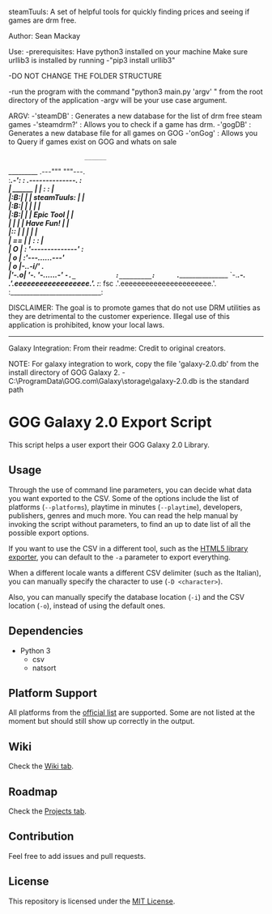 steamTuuls: A set of helpful tools for quickly finding prices and seeing if
            games are drm free.

Author: Sean Mackay

Use:
  -prerequisites: Have python3 installed on your machine
                  Make sure urllib3 is installed by running
                    -"pip3 install urllib3"

  -DO NOT CHANGE THE FOLDER STRUCTURE

  -run the program with the command "python3 main.py 'argv' " from the root
       directory of the application
  -argv will be your use case argument.

  ARGV:
    -'steamDB' : Generates a new database for the list of drm free steam games
    -'steamdrm?' : Allows you to check if a game has drm.
    -'gogDB' : Generates a new database file for all games on GOG
    -'onGog' :  Allows you to Query if games exist on GOG and whats on sale


                         ______                     
 _________        .---"""      """---.              
:______.-':      :  .--------------.  :             
| ______  |      | :                : |             
|:______B:|      | |  steamTuuls:   | |             
|:______B:|      | |                | |             
|:______B:|      | |  Epic Tool     | |             
|         |      | |  Have Fun!     | |             
|:_____:  |      | |                | |             
|    ==   |      | :                : |             
|       O |      :  '--------------'  :             
|       o |      :'---...______...---'              
|       o |-._.-i___/'             \._              
|'-.____o_|   '-.   '-...______...-'  `-._          
:_________:      `.____________________   `-.___.-.
                 .'.eeeeeeeeeeeeeeeeee.'.      :___:
      fsc      .'.eeeeeeeeeeeeeeeeeeeeee.'.         
              :____________________________:


DISCLAIMER: The goal is to promote games that do not use DRM utilities as they
            are detrimental to the customer experience. Illegal use of this
            application is prohibited, know your local laws.

_______________________________________________________________________________
Galaxy Integration:
From their readme:
Credit to original creators.

NOTE: For galaxy integration to work, copy the file 'galaxy-2.0.db' from the
      install directory of GOG Galaxy 2.
      -C:\\ProgramData\\GOG.com\\Galaxy\\storage\\galaxy-2.0.db is the standard
      path


# GOG Galaxy 2.0 Export Script

This script helps a user export their GOG Galaxy 2.0 Library.

## Usage

Through the use of command line parameters, you can decide what data you want exported to the CSV. Some of the options include the list of platforms (`--platforms`), playtime in minutes (`--playtime`), developers, publishers, genres and much more. You can read the help manual by invoking the script without parameters, to find an up to date list of all the possible export options.

If you want to use the CSV in a different tool, such as the [HTML5 library exporter](https://github.com/Varstahl/GOG-Galaxy-HTML5-exporter), you can default to the `-a` parameter to export everything.

When a different locale wants a different CSV delimiter (such as the Italian), you can manually specify the character to use (`-D <character>`).

Also, you can manually specify the database location (`-i`) and the CSV location (`-o`), instead of using the default ones.

## Dependencies

- Python 3
  - csv
  - natsort

## Platform Support

All platforms from the [official list](https://github.com/gogcom/galaxy-integrations-python-api/blob/master/PLATFORM_IDs.md) are supported. Some are not listed at the moment but should still show up correctly in the output.

## Wiki

Check the [Wiki tab](https://github.com/AB1908/GOG-Galaxy-Export-Script/wiki).

## Roadmap

Check the [Projects tab](https://github.com/AB1908/GOG-Galaxy-Export-Script/projects).

## Contribution

Feel free to add issues and pull requests.

## License

This repository is licensed under the [MIT License](https://github.com/AB1908/GOG-Galaxy-Export-Script/blob/master/LICENSE).
